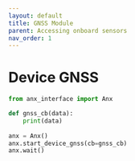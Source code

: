 ```yaml
---
layout: default
title: GNSS Module
parent: Accessing onboard sensors
nav_order: 1
---
```


# Device GNSS

```python
from anx_interface import Anx

def gnss_cb(data):
    print(data)
    
anx = Anx()
anx.start_device_gnss(cb=gnss_cb)
anx.wait()
```
